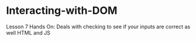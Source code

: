 # Interacting-with-DOM
Lesson 7 Hands On: Deals with checking to see if your inputs are correct as well HTML and JS
